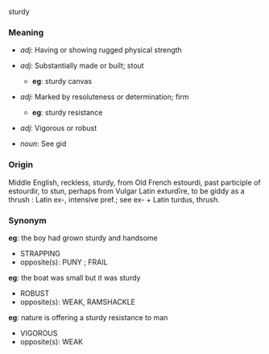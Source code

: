 sturdy
### Meaning
+ _adj_: Having or showing rugged physical strength
+ _adj_: Substantially made or built; stout
    + __eg__: sturdy canvas
+ _adj_: Marked by resoluteness or determination; firm
    + __eg__: sturdy resistance
+ _adj_: Vigorous or robust

+ _noun_: See gid

### Origin

Middle English, reckless, sturdy, from Old French estourdi, past participle of estourdir, to stun, perhaps from Vulgar Latin exturdīre, to be giddy as a thrush : Latin ex-, intensive pref.; see ex- + Latin turdus, thrush.

### Synonym

__eg__: the boy had grown sturdy and handsome

+ STRAPPING
+ opposite(s): PUNY ; FRAIL

__eg__: the boat was small but it was sturdy

+ ROBUST
+ opposite(s): WEAK, RAMSHACKLE

__eg__: nature is offering a sturdy resistance to man

+ VIGOROUS
+ opposite(s): WEAK



